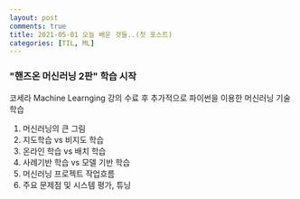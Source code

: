 ```yaml
---
layout: post
comments: true
title: 2021-05-01 오늘 배운 것들..(첫 포스트) 
categories: [TIL, ML]
---
```


### "핸즈온 머신러닝 2판" 학습 시작
코세라 Machine Learnging 강의 수료 후 추가적으로 파이썬을 이용한 머신러닝 기술 학습
1. 머신러닝의 큰 그림
  1. 지도학습 vs 비지도 학습
  2. 온라인 학습 vs 배치 학습
  3. 사례기반 학습 vs 모델 기반 학습
  4. 머신러닝 프로젝트 작업흐름
  5. 주요 문제점 및 시스템 평가, 튜닝
